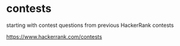 # contests

starting with contest questions from previous HackerRank contests

https://www.hackerrank.com/contests
